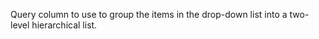 Query column to use to group the items in the drop-down
            list into a two-level hierarchical list.